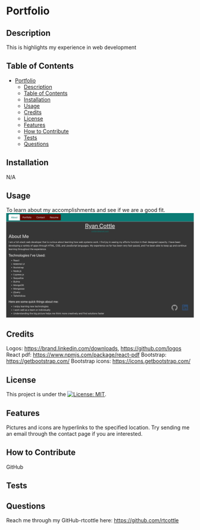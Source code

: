 # Portfolio

## Description

This is highlights my experience in web development

## Table of Contents

- [Portfolio](#portfolio)
  - [Description](#description)
  - [Table of Contents](#table-of-contents)
  - [Installation](#installation)
  - [Usage](#usage)
  - [Credits](#credits)
  - [License](#license)
  - [Features](#features)
  - [How to Contribute](#how-to-contribute)
  - [Tests](#tests)
  - [Questions](#questions)

## Installation

N/A

## Usage

To learn about my accomplishments and see if we are a good fit.
![Screenshot](screenshot.png)

## Credits

Logos: https://brand.linkedin.com/downloads, https://github.com/logos
React pdf: https://www.npmjs.com/package/react-pdf
Bootstrap: https://getbootstrap.com/
Bootstrap icons: https://icons.getbootstrap.com/

## License

This project is under the [![License: MIT](https://img.shields.io/badge/License-MIT-yellow.svg)](https://opensource.org/licenses/MIT).

## Features

Pictures and icons are hyperlinks to the specified location. Try sending me an email through the contact page if you are interested.

## How to Contribute

GitHub

## Tests

## Questions

Reach me through my GitHub-rtcottle here: https://github.com/rtcottle
